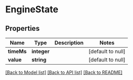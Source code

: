 # EngineState

## Properties
Name | Type | Description | Notes
------------ | ------------- | ------------- | -------------
**timeMs** | **integer** |  | [default to null]
**value** | **string** |  | [default to null]

[[Back to Model list]](../README.md#documentation-for-models) [[Back to API list]](../README.md#documentation-for-api-endpoints) [[Back to README]](../README.md)


